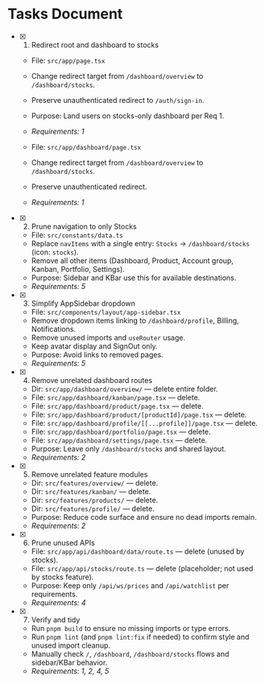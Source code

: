 # Tasks Document

- [x] 1. Redirect root and dashboard to stocks

  - File: `src/app/page.tsx`
  - Change redirect target from `/dashboard/overview` to `/dashboard/stocks`.
  - Preserve unauthenticated redirect to `/auth/sign-in`.
  - Purpose: Land users on stocks-only dashboard per Req 1.
  - _Requirements: 1_

  - File: `src/app/dashboard/page.tsx`
  - Change redirect target from `/dashboard/overview` to `/dashboard/stocks`.
  - Preserve unauthenticated redirect.
  - _Requirements: 1_

- [x] 2. Prune navigation to only Stocks

  - File: `src/constants/data.ts`
  - Replace `navItems` with a single entry: `Stocks` → `/dashboard/stocks` (icon: `stocks`).
  - Remove all other items (Dashboard, Product, Account group, Kanban, Portfolio, Settings).
  - Purpose: Sidebar and KBar use this for available destinations.
  - _Requirements: 5_

- [x] 3. Simplify AppSidebar dropdown

  - File: `src/components/layout/app-sidebar.tsx`
  - Remove dropdown items linking to `/dashboard/profile`, Billing, Notifications.
  - Remove unused imports and `useRouter` usage.
  - Keep avatar display and SignOut only.
  - Purpose: Avoid links to removed pages.
  - _Requirements: 5_

- [x] 4. Remove unrelated dashboard routes

  - Dir: `src/app/dashboard/overview/` — delete entire folder.
  - File: `src/app/dashboard/kanban/page.tsx` — delete.
  - File: `src/app/dashboard/product/page.tsx` — delete.
  - File: `src/app/dashboard/product/[productId]/page.tsx` — delete.
  - File: `src/app/dashboard/profile/[[...profile]]/page.tsx` — delete.
  - File: `src/app/dashboard/portfolio/page.tsx` — delete.
  - File: `src/app/dashboard/settings/page.tsx` — delete.
  - Purpose: Leave only `/dashboard/stocks` and shared layout.
  - _Requirements: 2_

- [x] 5. Remove unrelated feature modules

  - Dir: `src/features/overview/` — delete.
  - Dir: `src/features/kanban/` — delete.
  - Dir: `src/features/products/` — delete.
  - Dir: `src/features/profile/` — delete.
  - Purpose: Reduce code surface and ensure no dead imports remain.
  - _Requirements: 2_

- [x] 6. Prune unused APIs

  - File: `src/app/api/dashboard/data/route.ts` — delete (unused by stocks).
  - File: `src/app/api/stocks/route.ts` — delete (placeholder; not used by stocks feature).
  - Purpose: Keep only `/api/ws/prices` and `/api/watchlist` per requirements.
  - _Requirements: 4_

- [x] 7. Verify and tidy
  - Run `pnpm build` to ensure no missing imports or type errors.
  - Run `pnpm lint` (and `pnpm lint:fix` if needed) to confirm style and unused import cleanup.
  - Manually check `/`, `/dashboard`, `/dashboard/stocks` flows and sidebar/KBar behavior.
  - _Requirements: 1, 2, 4, 5_
